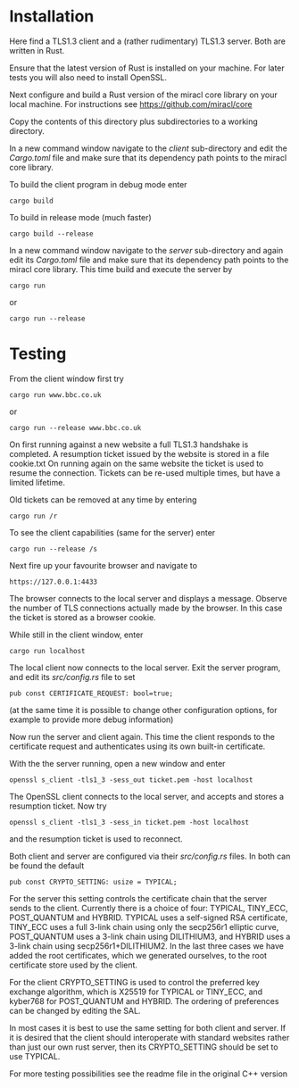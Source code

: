 # Installation

Here find a TLS1.3 client and a (rather rudimentary) TLS1.3 server. Both are written in Rust.

Ensure that the latest version of Rust is installed on your machine. For later tests you will also need to install OpenSSL.

Next configure and build a Rust version of the miracl core library on your local machine. For instructions see https://github.com/miracl/core


Copy the contents of this directory plus subdirectories to a working directory.

In a new command window navigate to the *client* sub-directory and edit the *Cargo.toml* file and make sure that its dependency path points to the miracl core library.

To build the client program in debug mode enter

	cargo build

To build in release mode (much faster)

	cargo build --release

In a new command window navigate to the *server* sub-directory and again edit its *Cargo.toml* file and make sure that its dependency path points to the miracl core library.
This time build and execute the server by

	cargo run
	
or

	cargo run --release

# Testing

From the client window first try

	cargo run www.bbc.co.uk

or

	cargo run --release www.bbc.co.uk

On first running against a new website a full TLS1.3 handshake is completed. A resumption ticket issued by the website is stored in a file cookie.txt
On running again on the same website the ticket is used to resume the connection. Tickets can be re-used multiple times, but have a limited lifetime.

Old tickets can be removed at any time by entering

	cargo run /r

To see the client capabilities (same for the server) enter

	cargo run --release /s


Next fire up your favourite browser and navigate to

	https://127.0.0.1:4433

The browser connects to the local server and displays a message. Observe the number of TLS connections actually made by the browser. In this case the ticket is stored as a browser cookie.


While still in the client window, enter

	cargo run localhost

The local client now connects to the local server. Exit the server program, and edit its *src/config.rs* file to set

	pub const CERTIFICATE_REQUEST: bool=true;

(at the same time it is possible to change other configuration options, for example to provide more debug information)

Now run the server and client again. This time the client responds to the certificate request and authenticates using its own built-in certificate. 

With the the server running, open a new window and enter

	openssl s_client -tls1_3 -sess_out ticket.pem -host localhost

The OpenSSL client connects to the local server, and accepts and stores a resumption ticket. Now try

	openssl s_client -tls1_3 -sess_in ticket.pem -host localhost
 
and the resumption ticket is used to reconnect.


Both client and server are configured via their *src/config.rs* files. In both can be found the default

	pub const CRYPTO_SETTING: usize = TYPICAL;

For the server this setting controls the certificate chain that the server sends to the client. Currently there
is a choice of four: TYPICAL, TINY_ECC, POST_QUANTUM and HYBRID. TYPICAL uses a self-signed RSA certificate, TINY_ECC
uses a full 3-link chain using only the secp256r1 elliptic curve, POST_QUANTUM uses a 3-link chain using DILITHIUM3, and HYBRID
uses a 3-link chain using secp256r1+DILITHIUM2. In the last three cases we have added the root certificates, which we generated
ourselves, to the root certificate store used by the client.

For the client CRYPTO\_SETTING is used to control the preferred key exchange algorithm, which is X25519 for TYPICAL or TINY\_ECC, 
and kyber768 for POST\_QUANTUM and HYBRID. The ordering of preferences can be changed by editing the SAL.

In most cases it is best to use the same setting for both client and server. If it is desired that the client should interoperate
with standard websites rather than just our own rust server, then its CRYPTO\_SETTING should be set to use TYPICAL. 


For more testing possibilities see the readme file in the original C++ version
